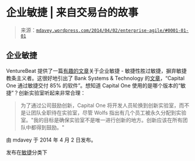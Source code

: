 <!--yml

分类：未分类

日期：2024 年 5 月 18 日 05:51:56

-->

# 企业敏捷 | 来自交易台的故事

> 来源：[`mdavey.wordpress.com/2014/04/02/enterprise-agile/#0001-01-01`](https://mdavey.wordpress.com/2014/04/02/enterprise-agile/#0001-01-01)

## 企业敏捷

VentureBeat 提供了一篇[有趣的文章](http://venturebeat.com/2014/03/29/agile-in-the-enterprise-to-succeed-avoid-the-fundamentalists/)关于企业敏捷 - 敏捷性胜过敏捷，摒弃敏捷教条主义者。这很好地引出了 Bank Systems & Technology 的[文章](http://www.banktech.com/channels/capital-one-delivers-85-of-software-thro/240166887)，“Capital One 通过敏捷交付 85% 的软件”。想知道 Capital One 使用的是哪个版本的“敏捷”？创新实验室听起来非常合理：

> 为了通过公司鼓励创新，Capital One 将开发人员轮换到创新实验室，而不是让团队全职待在实验室，尽管 Wolfs 指出有几个员工被永久分配到实验室。"我的目标是确保实验室不是唯一进行创新的地方。创新应该在所有团队中都得到鼓励。"

由 mdavey 于 2014 年 4 月 2 日发布。

发布在[敏捷](https://mdavey.wordpress.com/category/agile/)分类下
